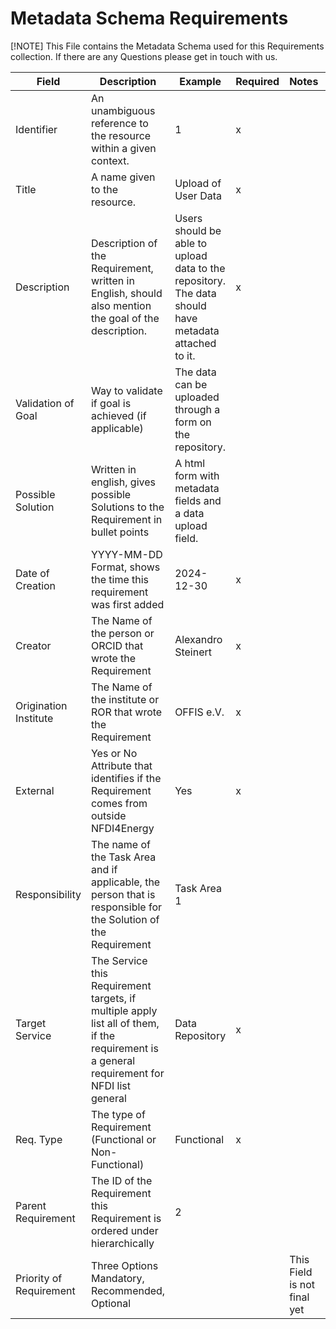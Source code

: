 # Metadata Schema Requirements

[!NOTE]
This File contains the Metadata Schema used for this Requirements collection. If there are any Questions please get in touch with us.

| Field                   | Description                                                                                                                                 | Example                                                                                              | Required | Notes                       | DC Terms Equivalent                    |  |
|-------------------------|---------------------------------------------------------------------------------------------------------------------------------------------|------------------------------------------------------------------------------------------------------|----------|-----------------------------|-----------------------------------------|--|
| Identifier              | An unambiguous reference to the resource within a given context.                                                                            | 1                                                                                                    | x        |                             | <http://purl.org/dc/terms/identifier>     |  |
| Title                   | A name given to the resource.                                                                                                               | Upload of User Data                                                                                  | x        |                             | <http://purl.org/dc/terms/title>          |  |
| Description             | Description of the Requirement, written in English, should also mention the goal of the description.                                        | Users should be able to upload data to the repository. The data should have metadata attached to it. | x        |                             | <http://purl.org/dc/terms/description>    |  |
| Validation of Goal      | Way to validate if goal is achieved (if applicable)                                                                                         | The data can be uploaded through a form on the repository.                                           |          |                             |                                         |  |
| Possible Solution       | Written in english, gives possible Solutions to the Requirement in bullet points                                                            | A html form with metadata fields and a data upload field.                                            |          |                             |                                         |  |
| Date of Creation        | YYYY-MM-DD Format, shows the  time this requirement was first added                                                                         | 2024-12-30                                                                                           | x        |                             | http://purl.org/dc/terms/created        |  |
| Creator                 | The Name of the person or ORCID that wrote the Requirement                                                                                  | Alexandro Steinert                                                                                   | x        |                             | <http://purl.org/dc/terms/creator>        |  |
| Origination Institute   | The Name of the institute or ROR that wrote the Requirement                                                                                 | OFFIS e.V.                                                                                           | x        |                             | (<http://purl.org/dc/terms/creator> )     |  |
| External                | Yes or No Attribute that identifies if the Requirement comes from outside NFDI4Energy                                                       | Yes                                                                                                  | x        |                             |                                         |  |
| Responsibility          | The name of the Task Area and if applicable, the  person that is responsible for the Solution of the Requirement                            | Task Area 1                                                                                          |          |                             | <http://purl.org/dc/terms/contributor>    |  |
| Target Service          | The Service this Requirement targets, if multiple apply list all of them, if the requirement is a general requirement for NFDI list general | Data Repository                                                                                      | x        |                             | <http://purl.org/dc/elements/1.1/subject> |  |
| Req. Type               | The type of Requirement (Functional or Non-Functional)                                                                                      | Functional                                                                                           | x        |                             | <http://purl.org/dc/terms/type>           |  |
| Parent Requirement      | The ID of the Requirement this Requirement is ordered under hierarchically                                                                  | 2                                                                                                    |          |                             | <http://purl.org/dc/terms/requires>       |  |
| Priority of Requirement | Three Options<br />Mandatory, Recommended, Optional                                                                                         |                                                                                                      |          | This Field is not final yet |                                         |  |

